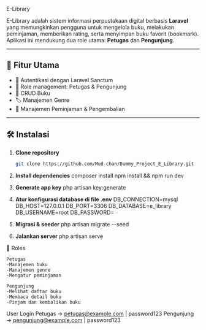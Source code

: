  E-Library

E-Library adalah sistem informasi perpustakaan digital berbasis **Laravel** yang memungkinkan pengguna untuk mengelola buku, melakukan peminjaman, memberikan rating, serta menyimpan buku favorit (bookmark).  
Aplikasi ini mendukung dua role utama: **Petugas** dan **Pengunjung**.

---

## 🚀 Fitur Utama
- 🔑 Autentikasi dengan Laravel Sanctum
- 👥 Role management: Petugas & Pengunjung
- 📖 CRUD Buku
- 🏷️ Manajemen Genre
- 📅 Manajemen Peminjaman & Pengembalian

---

## 🛠️ Instalasi

1. **Clone repository**
   ```bash
   git clone https://github.com/Mud-chan/Dummy_Project_E_Library.git
   
2. **Install dependencies**
    composer install
    npm install && npm run dev

4. **Generate app key**
    php artisan key:generate

6. **Atur konfigurasi database di file .env**
    DB_CONNECTION=mysql
    DB_HOST=127.0.0.1
    DB_PORT=3306
    DB_DATABASE=e_library
    DB_USERNAME=root
    DB_PASSWORD=

7. **Migrasi & seeder**
    php artisan migrate --seed

8. **Jalankan server**
    php artisan serve


👥 Roles

    Petugas
    -Manajemen buku
    -Manajemen genre
    -Mengatur peminjaman

    Pengunjung
    -Melihat daftar buku
    -Membaca detail buku
    -Pinjam dan kembalikan buku

User Login
    Petugas → petugas@example.com | password123
    Pengunjung → pengunjung@example.com | password123
